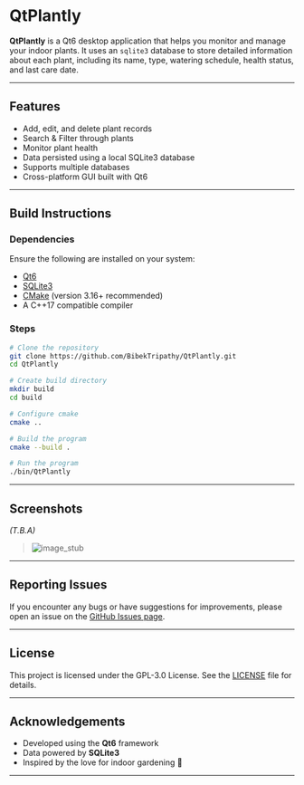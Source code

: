 # QtPlantly

**QtPlantly** is a Qt6 desktop application that helps you monitor and manage your indoor plants. It uses an `sqlite3` database to store detailed information about each plant, including its name, type, watering schedule, health status, and last care date.

---

## Features

* Add, edit, and delete plant records
* Search & Filter through plants
* Monitor plant health
* Data persisted using a local SQLite3 database
* Supports multiple databases
* Cross-platform GUI built with Qt6

---

## Build Instructions

### Dependencies

Ensure the following are installed on your system:

* [Qt6](https://www.qt.io/)
* [SQLite3](https://sqlite.org/index.html)
* [CMake](https://cmake.org/) (version 3.16+ recommended)
* A C++17 compatible compiler

### Steps

```sh
# Clone the repository
git clone https://github.com/BibekTripathy/QtPlantly.git
cd QtPlantly

# Create build directory
mkdir build
cd build

# Configure cmake
cmake ..

# Build the program
cmake --build .

# Run the program
./bin/QtPlantly
```

---

## Screenshots

*(T.B.A)*

> ![image_stub](/path/to/screenshot.jpg)

---

## Reporting Issues

If you encounter any bugs or have suggestions for improvements, please open an issue on the [GitHub Issues page](https://github.com/BibekTripathy/QtPlantly/issues).

---

## License

This project is licensed under the GPL-3.0 License. See the [LICENSE](LICENSE) file for details.

---

## Acknowledgements

* Developed using the **Qt6** framework
* Data powered by **SQLite3**
* Inspired by the love for indoor gardening 🌱

---
